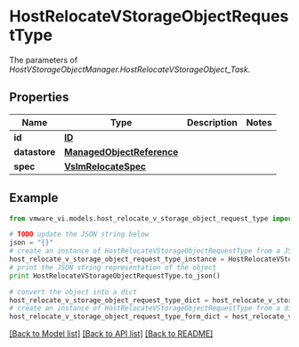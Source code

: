 # HostRelocateVStorageObjectRequestType

The parameters of *HostVStorageObjectManager.HostRelocateVStorageObject_Task*. 

## Properties
Name | Type | Description | Notes
------------ | ------------- | ------------- | -------------
**id** | [**ID**](ID.md) |  | 
**datastore** | [**ManagedObjectReference**](ManagedObjectReference.md) |  | 
**spec** | [**VslmRelocateSpec**](VslmRelocateSpec.md) |  | 

## Example

```python
from vmware_vi.models.host_relocate_v_storage_object_request_type import HostRelocateVStorageObjectRequestType

# TODO update the JSON string below
json = "{}"
# create an instance of HostRelocateVStorageObjectRequestType from a JSON string
host_relocate_v_storage_object_request_type_instance = HostRelocateVStorageObjectRequestType.from_json(json)
# print the JSON string representation of the object
print HostRelocateVStorageObjectRequestType.to_json()

# convert the object into a dict
host_relocate_v_storage_object_request_type_dict = host_relocate_v_storage_object_request_type_instance.to_dict()
# create an instance of HostRelocateVStorageObjectRequestType from a dict
host_relocate_v_storage_object_request_type_form_dict = host_relocate_v_storage_object_request_type.from_dict(host_relocate_v_storage_object_request_type_dict)
```
[[Back to Model list]](../README.md#documentation-for-models) [[Back to API list]](../README.md#documentation-for-api-endpoints) [[Back to README]](../README.md)


